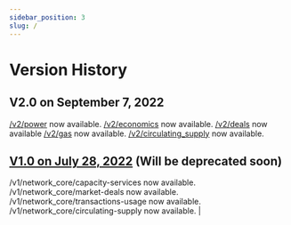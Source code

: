 ```yaml
---
sidebar_position: 3
slug: /
---
```


# Version History

## V2.0 on September 7, 2022

[/v2/power](https://docs.spacescope.io/power) now available.
[/v2/economics](https://docs.spacescope.io/economics) now available.
[/v2/deals](https://docs.spacescope.io/deals) now available
[/v2/gas](https://docs.spacescope.io/gas) now available.
[/v2/circulating_supply](https://docs.spacescope.io/circulating_supply) now available.

## [V1.0 on July 28, 2022](https://github.com/starboard-ventures/spacescope-document/releases/tag/v1.1.1) (Will be deprecated soon)

/v1/network_core/capacity-services now available.
/v1/network_core/market-deals now available.
/v1/network_core/transactions-usage now available.
/v1/network_core/circulating-supply now available.                                                     |
